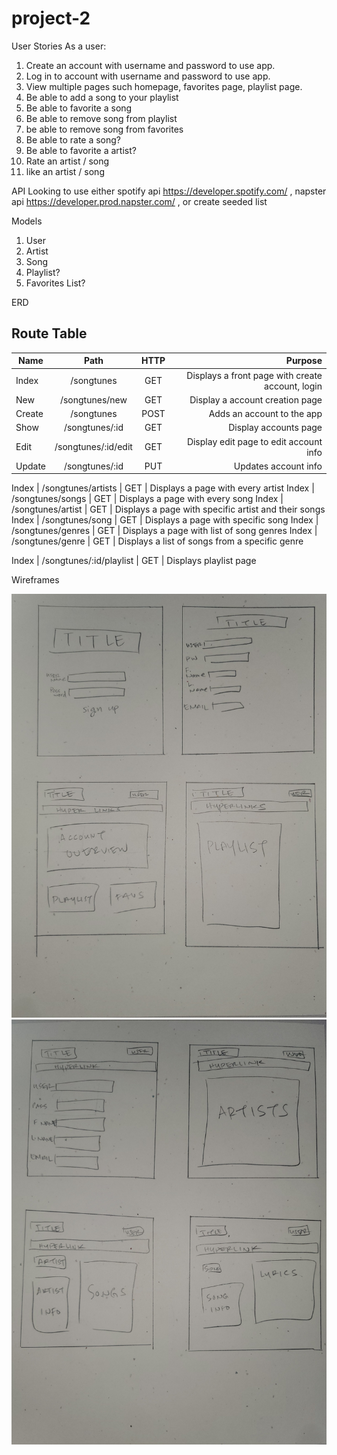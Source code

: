 # project-2
User Stories
As a user:
 1. Create an account with username and password to use app.
 2. Log in to account with username and password to use app.
 3. View multiple pages such homepage, favorites page, playlist page.
 4. Be able to add a song to your playlist
 5. Be able to favorite a song
 6. Be able to remove song from playlist
 7. be able to remove song from favorites
 8. Be able to rate a song?
 9. Be able to favorite a artist?
 10. Rate an artist / song
 11. like an artist / song

API
Looking to use either spotify api https://developer.spotify.com/ , napster api https://developer.prod.napster.com/ , or create seeded list

Models
 1. User
 2. Artist
 3. Song
 4. Playlist?
 5. Favorites List?

 ERD

Route Table
 -------
 Name | Path | HTTP | Purpose
 | ---- | :----: |  :----: | ----------: |
 Index | /songtunes | GET | Displays a front page with create account, login
 New | /songtunes/new | GET | Display a account creation page
 Create | /songtunes | POST | Adds an account to the app
 Show | /songtunes/:id | GET | Display accounts page
 Edit | /songtunes/:id/edit | GET | Display edit page to edit account info
 Update | /songtunes/:id | PUT | Updates account info
 
 Index | /songtunes/artists | GET | Displays a page with every artist
 Index | /songtunes/songs | GET | Displays a page with every song
 Index | /songtunes/artist | GET | Displays a page with specific artist and their songs
 Index | /songtunes/song | GET | Displays a page with specific song
 Index | /songtunes/genres | GET | Displays a page with list of song genres
 Index | /songtunes/genre | GET | Displays a list of songs from a specific genre

 Index | /songtunes/:id/playlist | GET | Displays playlist page
 

 Wireframes

 ![Alt text](./images/wireframe1.jpg)
 ![Alt text](./images/wireframe2.jpg)






